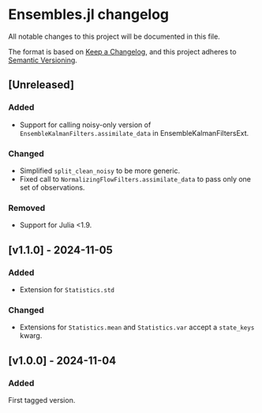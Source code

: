 # Ensembles.jl changelog

All notable changes to this project will be documented in this file.

The format is based on [Keep a Changelog](https://keepachangelog.com/en/1.0.0/),
and this project adheres to [Semantic Versioning](https://semver.org/spec/v2.0.0.html).

## [Unreleased]

### Added

- Support for calling noisy-only version of `EnsembleKalmanFilters.assimilate_data` in EnsembleKalmanFiltersExt.

### Changed

- Simplified `split_clean_noisy` to be more generic.
- Fixed call to `NormalizingFlowFilters.assimilate_data` to pass only one set of observations.

### Removed

- Support for Julia <1.9.

## [v1.1.0] - 2024-11-05

### Added

- Extension for `Statistics.std`

### Changed

- Extensions for `Statistics.mean` and `Statistics.var` accept a `state_keys` kwarg.

## [v1.0.0] - 2024-11-04

### Added

First tagged version.
